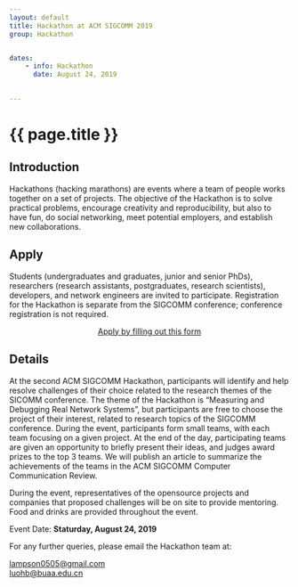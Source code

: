 ```yaml
---
layout: default
title: Hackathon at ACM SIGCOMM 2019
group: Hackathon


dates:
    - info: Hackathon
      date: August 24, 2019
    

---
```




# {{ page.title }}

## Introduction
Hackathons (hacking marathons) are events where a team of people works together on a set of projects. The objective of the Hackathon is to solve practical problems, encourage creativity and reproducibility, but also to have fun, do social networking, meet potential employers, and establish new collaborations.

## Apply
Students (undergraduates and graduates, junior and senior PhDs), researchers (research assistants, post­graduates, research scientists), developers, and network engineers are invited to participate. Registration for the Hackathon is separate from the SIGCOMM conference; conference registration is not required.

<div style="text-align:center;margin-left:auto;margin-right:auto;">
<a href="https://forms.gle/yzntS1VFoSLE2NEo6">Apply by filling out this form</a>
</div>

## Details
At the second ACM SIGCOMM Hackathon, participants will identify and help resolve challenges of their choice related to the research themes of the SICOMM conference. The theme of the Hackathon is “Measuring and Debugging Real Network Systems”, but participants are free to choose the project of their interest, related to research topics of the SIGCOMM conference. During the event, participants form small teams, with each team focusing on a given project. At the end of the day, participating teams are given an opportunity to briefly present their ideas, and judges award prizes to the top 3 teams. We will publish an article to summarize the achievements of the teams in the ACM SIGCOMM Computer Communication Review.

During the event, representatives of the open­source projects and companies that proposed challenges will be on site to provide mentoring. Food and drinks are provided throughout the event. 

Event Date: **Staturday, August 24, 2019**

For any further queries, please email the Hackathon team at:


lampson0505@gmail.com <br>
luohb@buaa.edu.cn






